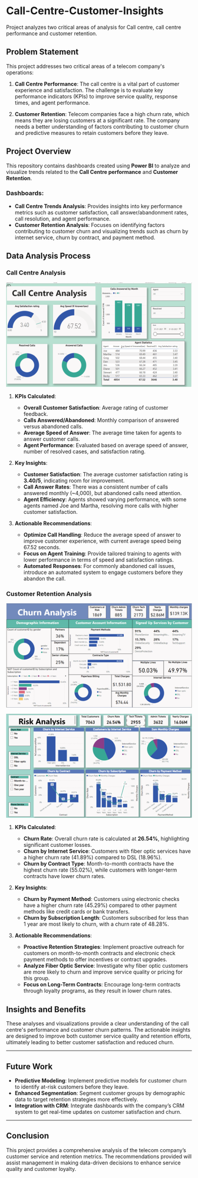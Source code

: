# Call-Centre-Customer-Insights
Project analyzes two critical areas of analysis for Call centre, call centre performance and customer retention.

## Problem Statement

This project addresses two critical areas of a telecom company's operations: 

1. **Call Centre Performance**: The call centre is a vital part of customer experience and satisfaction. The challenge is to evaluate key performance indicators (KPIs) to improve service quality, response times, and agent performance.
  
2. **Customer Retention**: Telecom companies face a high churn rate, which means they are losing customers at a significant rate. The company needs a better understanding of factors contributing to customer churn and predictive measures to retain customers before they leave.

## Project Overview

This repository contains dashboards created using **Power BI** to analyze and visualize trends related to the **Call Centre performance** and **Customer Retention**.

### Dashboards:
- **Call Centre Trends Analysis**: Provides insights into key performance metrics such as customer satisfaction, call answer/abandonment rates, call resolution, and agent performance.
- **Customer Retention Analysis**: Focuses on identifying factors contributing to customer churn and visualizing trends such as churn by internet service, churn by contract, and payment method.

## Data Analysis Process

### Call Centre Analysis

![Callcentre dashboard](Callcentre.png)


1. **KPIs Calculated**:
    - **Overall Customer Satisfaction**: Average rating of customer feedback.
    - **Calls Answered/Abandoned**: Monthly comparison of answered versus abandoned calls.
    - **Average Speed of Answer**: The average time taken for agents to answer customer calls.
    - **Agent Performance**: Evaluated based on average speed of answer, number of resolved cases, and satisfaction rating.
  
2. **Key Insights**:
    - **Customer Satisfaction**: The average customer satisfaction rating is **3.40/5**, indicating room for improvement.
    - **Call Answer Rates**: There was a consistent number of calls answered monthly (~4,000), but abandoned calls need attention.
    - **Agent Efficiency**: Agents showed varying performance, with some agents named Joe and Martha, resolving more calls with higher customer satisfaction.

3. **Actionable Recommendations**:
    - **Optimize Call Handling**: Reduce the average speed of answer to improve customer experience, with current average speed being 67.52 seconds.
    - **Focus on Agent Training**: Provide tailored training to agents with lower performance in terms of speed and satisfaction ratings.
    - **Automated Responses**: For commonly abandoned call issues, introduce an automated system to engage customers before they abandon the call.

### Customer Retention Analysis

![Churn analysis dashboard](Churnanalysis.png)  


![Riskanalysis dashboard](Riskanalysis.png)



1. **KPIs Calculated**:
    - **Churn Rate**: Overall churn rate is calculated at **26.54%**, highlighting significant customer losses.
    - **Churn by Internet Service**: Customers with fiber optic services have a higher churn rate (41.89%) compared to DSL (18.96%).
    - **Churn by Contract Type**: Month-to-month contracts have the highest churn rate (55.02%), while customers with longer-term contracts have lower churn rates.

2. **Key Insights**:
    - **Churn by Payment Method**: Customers using electronic checks have a higher churn rate (45.29%) compared to other payment methods like credit cards or bank transfers.
    - **Churn by Subscription Length**: Customers subscribed for less than 1 year are most likely to churn, with a churn rate of 48.28%.

3. **Actionable Recommendations**:
    - **Proactive Retention Strategies**: Implement proactive outreach for customers on month-to-month contracts and electronic check payment methods to offer incentives or contract upgrades.
    - **Analyze Fiber Optic Service**: Investigate why fiber optic customers are more likely to churn and improve service quality or pricing for this group.
    - **Focus on Long-Term Contracts**: Encourage long-term contracts through loyalty programs, as they result in lower churn rates.


## Insights and Benefits

These analyses and visualizations provide a clear understanding of the call centre's performance and customer churn patterns. The actionable insights are designed to improve both customer service quality and retention efforts, ultimately leading to better customer satisfaction and reduced churn.

---

## Future Work

- **Predictive Modeling**: Implement predictive models for customer churn to identify at-risk customers before they leave.
- **Enhanced Segmentation**: Segment customer groups by demographic data to target retention strategies more effectively.
- **Integration with CRM**: Integrate dashboards with the company’s CRM system to get real-time updates on customer satisfaction and churn.

---

## Conclusion

This project provides a comprehensive analysis of the telecom company’s customer service and retention metrics. The recommendations provided will assist management in making data-driven decisions to enhance service quality and customer loyalty.




